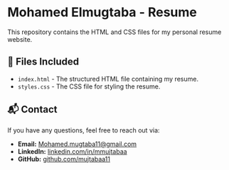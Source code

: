 # Mohamed Elmugtaba - Resume

This repository contains the HTML and CSS files for my personal resume website.

## 📂 Files Included
- `index.html` - The structured HTML file containing my resume.
- `styles.css` - The CSS file for styling the resume.

## 📬 Contact
If you have any questions, feel free to reach out via:
- **Email:** [Mohamed.mugtaba11@gmail.com](mailto:Mohamed.mugtaba11@gmail.com)
- **LinkedIn:** [linkedin.com/in/mmujtabaa](https://linkedin.com/in/mmujtabaa)
- **GitHub:** [github.com/mujtabaa11](https://github.com/mujtabaa11)
